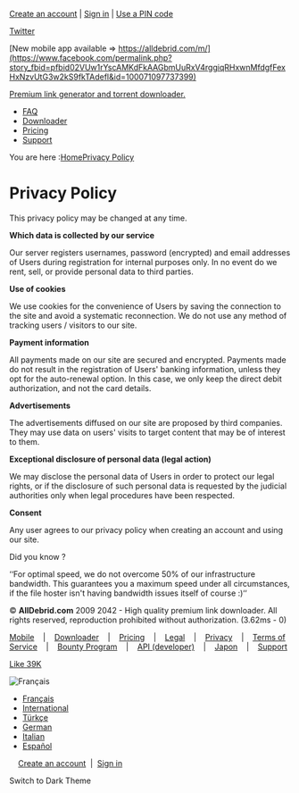 [Create an account](https://alldebrid.com/register/) | [Sign in](https://alldebrid.com/register/) | [Use a PIN code](https://alldebrid.com/pin/)

[Twitter](https://twitter.com/#!/alldebrid/)

[New mobile app available => https://alldebrid.com/m/](https://www.facebook.com/permalink.php?story_fbid=pfbid02VUw1rYscAMKdFkAAGbmUuRxV4rggiqRHxwnMfdgfFexHxNzvUtG3w2kS9fkTAdefl&id=100071097737399)

[Premium link generator and torrent downloader.](https://alldebrid.com/)

* [FAQ](https://alldebrid.com/faq/)
* [Downloader](https://alldebrid.com/service/)
* [Pricing](https://alldebrid.com/offer/)
* [Support](https://alldebrid.com/contact/)

You are here :[Home](https://alldebrid.com/)[Privacy Policy](https://alldebrid.com/privacy/)

Privacy Policy
==============

This privacy policy may be changed at any time.

  
**Which data is collected by our service**

  

Our server registers usernames, password (encrypted) and email addresses of Users during registration for internal purposes only. In no event do we rent, sell, or provide personal data to third parties.

  

  
**Use of cookies**

  

We use cookies for the convenience of Users by saving the connection to the site and avoid a systematic reconnection. We do not use any method of tracking users / visitors to our site.

  

  
**Payment information**

  

All payments made on our site are secured and encrypted. Payments made do not result in the registration of Users' banking information, unless they opt for the auto-renewal option. In this case, we only keep the direct debit authorization, and not the card details.

  

  
**Advertisements**

  

The advertisements diffused on our site are proposed by third companies. They may use data on users' visits to target content that may be of interest to them.

  

  
**Exceptional disclosure of personal data (legal action)**

  

We may disclose the personal data of Users in order to protect our legal rights, or if the disclosure of such personal data is requested by the judicial authorities only when legal procedures have been respected.

  

  
**Consent**

  

Any user agrees to our privacy policy when creating an account and using our site.

  

Did you know ?

‘‘For optimal speed, we do not overcome 50% of our infrastructure bandwidth. This guarantees you a maximum speed under all circumstances, if the file hoster isn't having bandwidth issues itself of course :)‘‘

  

© **AllDebrid.com** 2009 2042 - High quality premium link downloader. All rights reserved, reproduction prohibited without authorization. (3.62ms - 0)

[Mobile](https://m.alldebrid.com/)    |    [Downloader](https://alldebrid.com/service/)    |    [Pricing](https://alldebrid.com/offer/)    |    [Legal](https://alldebrid.com/legal/)    |    [Privacy](https://alldebrid.com/privacy/)    |    [Terms of Service](https://alldebrid.com/tos/)    |    [Bounty Program](https://alldebrid.com/bounty/)    |    [API (developer)](https://docs.alldebrid.com/)    |    [Japon](https://dondon.media/)    |    [Support](https://alldebrid.com/contact/)  
  

[Like 39K](https://www.facebook.com/Alldebrid-english-124415304294153/)

![Français](https://cdn.alldebrid.com/lib/images/default/ui/toolbar/flags/us.png)

* [Français](http://alldebrid.fr/)
* [International](http://alldebrid.com/?lang=en)
* [Türkçe](http://alldebrid.org/)
* [German](http://alldebrid.de/)
* [Italian](http://alldebrid.it/)
* [Español](http://alldebrid.es/)

    [Create an account](https://alldebrid.com/register/)  |  [Sign in](https://alldebrid.com/register/)

Switch to Dark Theme